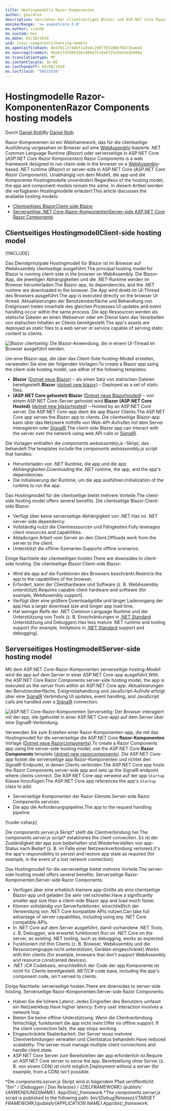 ```yaml
---
title: Hostingmodelle Razor-Komponenten
author: guardrex
description: Verstehen der clientseitigen Blazor und ASP.NET Core Razor Serverkomponenten Hostingmodelle.
monikerRange: '>= aspnetcore-3.0'
ms.author: riande
ms.custom: mvc
ms.date: 03/28/2019
uid: razor-components/hosting-models
ms.openlocfilehash: 8ed70117c94bf1a3e4c208f70310bbf0473bae44
ms.sourcegitcommit: 6bde1fdf686326c080a7518a6725e56e56d8886e
ms.translationtype: MT
ms.contentlocale: de-DE
ms.lasthandoff: 04/08/2019
ms.locfileid: "59515526"
---
```

# <a name="razor-components-hosting-models"></a><span data-ttu-id="b4ae0-103">Hostingmodelle Razor-Komponenten</span><span class="sxs-lookup"><span data-stu-id="b4ae0-103">Razor Components hosting models</span></span>

<span data-ttu-id="b4ae0-104">Durch [Daniel Roth](https://github.com/danroth27)</span><span class="sxs-lookup"><span data-stu-id="b4ae0-104">By [Daniel Roth](https://github.com/danroth27)</span></span>

<span data-ttu-id="b4ae0-105">Razor-Komponenten ist ein Webframework, das für die clientseitige Ausführung vorgesehen im Browser auf eine [WebAssembly](http://webassembly.org/)-basierte .NET Common Language Runtime (*Blazor*) oder serverseitige in ASP.NET Core (*ASP.NET Core Razor Komponenten*).</span><span class="sxs-lookup"><span data-stu-id="b4ae0-105">Razor Components is a web framework designed to run client-side in the browser on a [WebAssembly](http://webassembly.org/)-based .NET runtime (*Blazor*) or server-side in ASP.NET Core (*ASP.NET Core Razor Components*).</span></span> <span data-ttu-id="b4ae0-106">Unabhängig von dem Modell, die app und die Komponente Hostingmodelle *unverändert*.</span><span class="sxs-lookup"><span data-stu-id="b4ae0-106">Regardless of the hosting model, the app and component models *remain the same*.</span></span> <span data-ttu-id="b4ae0-107">In diesem Artikel werden die verfügbaren Hostingmodelle erläutert:</span><span class="sxs-lookup"><span data-stu-id="b4ae0-107">This article discusses the available hosting models:</span></span>

* [<span data-ttu-id="b4ae0-108">Clientseitiges Blazor</span><span class="sxs-lookup"><span data-stu-id="b4ae0-108">Client-side Blazor</span></span>](#client-side-hosting-model)
* [<span data-ttu-id="b4ae0-109">Serverseitige .NET Core-Razor-Komponenten</span><span class="sxs-lookup"><span data-stu-id="b4ae0-109">Server-side ASP.NET Core Razor Components</span></span>](#server-side-hosting-model)

## <a name="client-side-hosting-model"></a><span data-ttu-id="b4ae0-110">Clientseitiges Hostingmodell</span><span class="sxs-lookup"><span data-stu-id="b4ae0-110">Client-side hosting model</span></span>

[!INCLUDE[](~/includes/razor-components-preview-notice.md)]

<span data-ttu-id="b4ae0-111">Das Dienstprinzipale Hostingmodell für Blazor ist im Browser auf WebAssembly clientseitige ausgeführt.</span><span class="sxs-lookup"><span data-stu-id="b4ae0-111">The principal hosting model for Blazor is running client-side in the browser on WebAssembly.</span></span> <span data-ttu-id="b4ae0-112">Die Blazor-App, die jeweiligen Abhängigkeiten und die .NET-Runtime werden im Browser herunterladen.</span><span class="sxs-lookup"><span data-stu-id="b4ae0-112">The Blazor app, its dependencies, and the .NET runtime are downloaded to the browser.</span></span> <span data-ttu-id="b4ae0-113">Die App wird direkt im UI-Thread des Browsers ausgeführt.</span><span class="sxs-lookup"><span data-stu-id="b4ae0-113">The app is executed directly on the browser UI thread.</span></span> <span data-ttu-id="b4ae0-114">Aktualisierungen der Benutzeroberfläche und Behandlung von Ereignissen treten innerhalb des gleichen Prozesses.</span><span class="sxs-lookup"><span data-stu-id="b4ae0-114">UI updates and event handling occur within the same process.</span></span> <span data-ttu-id="b4ae0-115">Die app Ressourcen werden als statische Dateien an einen Webserver oder ein Dienst kann das Verarbeiten von statischen Inhalten an Clients bereitgestellt.</span><span class="sxs-lookup"><span data-stu-id="b4ae0-115">The app's assets are deployed as static files to a web server or service capable of serving static content to clients.</span></span>

![Blazor clientseitig: Die Blazor-Anwendung, die in einem UI-Thread im Browser ausgeführt werden.](hosting-models/_static/client-side.png)

<span data-ttu-id="b4ae0-117">Um eine Blazor-app, die über das Client-Side-hosting-Modell erstellen, verwenden Sie eine der folgenden Vorlagen:</span><span class="sxs-lookup"><span data-stu-id="b4ae0-117">To create a Blazor app using the client-side hosting model, use either of the following templates:</span></span>

* <span data-ttu-id="b4ae0-118">**Blazor** ([Dotnet neue Blazor](/dotnet/core/tools/dotnet-new)) &ndash; als einen Satz von statischen Dateien bereitgestellt.</span><span class="sxs-lookup"><span data-stu-id="b4ae0-118">**Blazor** ([dotnet new blazor](/dotnet/core/tools/dotnet-new)) &ndash; Deployed as a set of static files.</span></span>
* <span data-ttu-id="b4ae0-119">**(ASP.NET Core gehostet) Blazor** ([Dotnet neue Blazorhosted](/dotnet/core/tools/dotnet-new)) &ndash; von einem ASP.NET Core-Server gehostet wird.</span><span class="sxs-lookup"><span data-stu-id="b4ae0-119">**Blazor (ASP.NET Core Hosted)** ([dotnet new blazorhosted](/dotnet/core/tools/dotnet-new)) &ndash; Hosted by an ASP.NET Core server.</span></span> <span data-ttu-id="b4ae0-120">Die ASP.NET Core-app dient die app Blazor Clients.</span><span class="sxs-lookup"><span data-stu-id="b4ae0-120">The ASP.NET Core app serves the Blazor app to clients.</span></span> <span data-ttu-id="b4ae0-121">Die clientseitige Blazor-app kann über das Netzwerk mithilfe von Web-API-Aufrufen mit dem Server interagieren oder [SignalR](xref:signalr/introduction).</span><span class="sxs-lookup"><span data-stu-id="b4ae0-121">The client-side Blazor app can interact with the server over the network using web API calls or [SignalR](xref:signalr/introduction).</span></span>

<span data-ttu-id="b4ae0-122">Die Vorlagen enthalten die *components.webassembly.js* -Skript, das behandelt:</span><span class="sxs-lookup"><span data-stu-id="b4ae0-122">The templates include the *components.webassembly.js* script that handles:</span></span>

* <span data-ttu-id="b4ae0-123">Herunterladen von .NET Runtime, die app und die app Abhängigkeiten.</span><span class="sxs-lookup"><span data-stu-id="b4ae0-123">Downloading the .NET runtime, the app, and the app's dependencies.</span></span>
* <span data-ttu-id="b4ae0-124">Die Initialisierung der Runtime, um die app ausführen.</span><span class="sxs-lookup"><span data-stu-id="b4ae0-124">Initialization of the runtime to run the app.</span></span>

<span data-ttu-id="b4ae0-125">Das Hostingmodell für die clientseitige bietet mehrere Vorteile.</span><span class="sxs-lookup"><span data-stu-id="b4ae0-125">The client-side hosting model offers several benefits.</span></span> <span data-ttu-id="b4ae0-126">Die clientseitige Blazor:</span><span class="sxs-lookup"><span data-stu-id="b4ae0-126">Client-side Blazor:</span></span>

* <span data-ttu-id="b4ae0-127">Verfügt über keine serverseitige-Abhängigkeit von .NET.</span><span class="sxs-lookup"><span data-stu-id="b4ae0-127">Has no .NET server-side dependency.</span></span>
* <span data-ttu-id="b4ae0-128">Vollständig nutzt die Clientressourcen und Fähigkeiten.</span><span class="sxs-lookup"><span data-stu-id="b4ae0-128">Fully leverages client resources and capabilities.</span></span>
* <span data-ttu-id="b4ae0-129">Abladungen Arbeit vom Server an den Client.</span><span class="sxs-lookup"><span data-stu-id="b4ae0-129">Offloads work from the server to the client.</span></span>
* <span data-ttu-id="b4ae0-130">Unterstützt die offline-Szenarien.</span><span class="sxs-lookup"><span data-stu-id="b4ae0-130">Supports offline scenarios.</span></span>

<span data-ttu-id="b4ae0-131">Einige Nachteile der clientseitigen hosten.</span><span class="sxs-lookup"><span data-stu-id="b4ae0-131">There are downsides to client-side hosting.</span></span> <span data-ttu-id="b4ae0-132">Die clientseitige Blazor:</span><span class="sxs-lookup"><span data-stu-id="b4ae0-132">Client-side Blazor:</span></span>

* <span data-ttu-id="b4ae0-133">Wird die app auf die Funktionen des Browsers beschränkt.</span><span class="sxs-lookup"><span data-stu-id="b4ae0-133">Restricts the app to the capabilities of the browser.</span></span>
* <span data-ttu-id="b4ae0-134">Erfordert, kann der Clienthardware und Software (z. B. WebAssembly unterstützt).</span><span class="sxs-lookup"><span data-stu-id="b4ae0-134">Requires capable client hardware and software (for example, WebAssembly support).</span></span>
* <span data-ttu-id="b4ae0-135">Verfügt über eine größere Downloadgröße und länger Ladevorgang der app.</span><span class="sxs-lookup"><span data-stu-id="b4ae0-135">Has a larger download size and longer app load time.</span></span>
* <span data-ttu-id="b4ae0-136">Hat weniger Reife der .NET Common Language Runtime und die Unterstützung von Tools (z. B. Einschränkungen in [.NET Standard](/dotnet/standard/net-standard) Unterstützung und Debuggen).</span><span class="sxs-lookup"><span data-stu-id="b4ae0-136">Has less mature .NET runtime and tooling support (for example, limitations in [.NET Standard](/dotnet/standard/net-standard) support and debugging).</span></span>

## <a name="server-side-hosting-model"></a><span data-ttu-id="b4ae0-137">Serverseitiges Hostingmodell</span><span class="sxs-lookup"><span data-stu-id="b4ae0-137">Server-side hosting model</span></span>

<span data-ttu-id="b4ae0-138">Mit dem ASP.NET Core-Razor-Komponenten serverseitige hosting-Modell wird die app auf dem Server in einer ASP.NET Core-app ausgeführt.</span><span class="sxs-lookup"><span data-stu-id="b4ae0-138">With the ASP.NET Core Razor Components server-side hosting model, the app is executed on the server from within an ASP.NET Core app.</span></span> <span data-ttu-id="b4ae0-139">Aktualisierungen der Benutzeroberfläche, Ereignisbehandlung und JavaScript-Aufrufe erfolgt über eine [SignalR](xref:signalr/introduction) Verbindung.</span><span class="sxs-lookup"><span data-stu-id="b4ae0-139">UI updates, event handling, and JavaScript calls are handled over a [SignalR](xref:signalr/introduction) connection.</span></span>

![ASP.NET Core-Razor-Komponenten Serverseitig: Der Browser interagiert mit der app, die (gehostet in einer ASP.NET Core-app) auf dem Server über eine SignalR-Verbindung.](hosting-models/_static/server-side.png)

<span data-ttu-id="b4ae0-141">Verwenden Sie zum Erstellen einer Razor-Komponenten-app, die mit das Hostingmodell für die serverseitige die ASP.NET Core **Razor-Komponenten** Vorlage ([Dotnet neue Razorcomponents](/dotnet/core/tools/dotnet-new)).</span><span class="sxs-lookup"><span data-stu-id="b4ae0-141">To create a Razor Components app using the server-side hosting model, use the ASP.NET Core **Razor Components** template ([dotnet new razorcomponents](/dotnet/core/tools/dotnet-new)).</span></span> <span data-ttu-id="b4ae0-142">Die ASP.NET Core-app hostet die serverseitige app Razor-Komponenten und richtet den SignalR-Endpunkt, in denen Clients verbinden.</span><span class="sxs-lookup"><span data-stu-id="b4ae0-142">The ASP.NET Core app hosts the Razor Components server-side app and sets up the SignalR endpoint where clients connect.</span></span> <span data-ttu-id="b4ae0-143">Die ASP.NET Core-app verweist auf der app `Startup` Klasse hinzufügen:</span><span class="sxs-lookup"><span data-stu-id="b4ae0-143">The ASP.NET Core app references the app's `Startup` class to add:</span></span>

* <span data-ttu-id="b4ae0-144">Serverseitige Komponenten der Razor-Dienste.</span><span class="sxs-lookup"><span data-stu-id="b4ae0-144">Server-side Razor Components services.</span></span>
* <span data-ttu-id="b4ae0-145">Die app die Anforderungspipeline.</span><span class="sxs-lookup"><span data-stu-id="b4ae0-145">The app to the request handling pipeline.</span></span>

[!code-csharp[](hosting-models/samples_snapshot/Startup.cs?highlight=5,27)]

<span data-ttu-id="b4ae0-146">Die *components.server.js* Skript&dagger; stellt die Clientverbindung her.</span><span class="sxs-lookup"><span data-stu-id="b4ae0-146">The *components.server.js* script&dagger; establishes the client connection.</span></span> <span data-ttu-id="b4ae0-147">Es ist der Zuständigkeit der app zum beibehalten und Wiederherstellen von app-Status nach Bedarf (z. B. im Falle einer Netzwerkverbindung verloren).</span><span class="sxs-lookup"><span data-stu-id="b4ae0-147">It's the app's responsibility to persist and restore app state as required (for example, in the event of a lost network connection).</span></span>

<span data-ttu-id="b4ae0-148">Das Hostingmodell für die serverseitige bietet mehrere Vorteile.</span><span class="sxs-lookup"><span data-stu-id="b4ae0-148">The server-side hosting model offers several benefits.</span></span> <span data-ttu-id="b4ae0-149">Serverseitige Razor-Komponenten:</span><span class="sxs-lookup"><span data-stu-id="b4ae0-149">Server-side Razor Components:</span></span>

* <span data-ttu-id="b4ae0-150">Verfügen über eine erheblich kleinere app-Größe als eine clientseitige Blazor-app und geladen Sie sehr viel schneller.</span><span class="sxs-lookup"><span data-stu-id="b4ae0-150">Have a significantly smaller app size than a client-side Blazor app and load much faster.</span></span>
* <span data-ttu-id="b4ae0-151">Können vollständig von Serverfunktionen, einschließlich der Verwendung von .NET Core kompatible APIs nutzen.</span><span class="sxs-lookup"><span data-stu-id="b4ae0-151">Can take full advantage of server capabilities, including using any .NET Core compatible APIs.</span></span>
* <span data-ttu-id="b4ae0-152">In .NET Core auf dem Server ausgeführt, damit vorhandene .NET Tools, z. B. Debuggen, wie erwartet funktioniert.</span><span class="sxs-lookup"><span data-stu-id="b4ae0-152">Run on .NET Core on the server, so existing .NET tooling, such as debugging, works as expected.</span></span>
* <span data-ttu-id="b4ae0-153">Funktioniert mit thin Clients (z. B. Browser, WebAssembly und die Ressourcengruppe nicht unterstützen, Geräten eingeschränkt).</span><span class="sxs-lookup"><span data-stu-id="b4ae0-153">Works with thin clients (for example, browsers that don't support WebAssembly and resource constrained devices).</span></span>
* <span data-ttu-id="b4ae0-154">.NET /C# Codebasis, einschließlich der Code der app Komponente ist nicht für Clients bereitgestellt.</span><span class="sxs-lookup"><span data-stu-id="b4ae0-154">.NET/C# code base, including the app's component code, isn't served to clients.</span></span>

<span data-ttu-id="b4ae0-155">Einige Nachteile: serverseitige hosten.</span><span class="sxs-lookup"><span data-stu-id="b4ae0-155">There are downsides to server-side hosting.</span></span> <span data-ttu-id="b4ae0-156">Serverseitige Razor-Komponenten:</span><span class="sxs-lookup"><span data-stu-id="b4ae0-156">Server-side Razor Components:</span></span>

* <span data-ttu-id="b4ae0-157">Haben Sie die höhere Latenz: Jedes Eingreifen des Benutzers umfasst ein Netzwerkhop.</span><span class="sxs-lookup"><span data-stu-id="b4ae0-157">Have higher latency: Every user interaction involves a network hop.</span></span>
* <span data-ttu-id="b4ae0-158">Bieten Sie keine offline-Unterstützung: Wenn die Clientverbindung fehlschlägt, funktioniert die app nicht mehr.</span><span class="sxs-lookup"><span data-stu-id="b4ae0-158">Offer no offline support: If the client connection fails, the app stops working.</span></span>
* <span data-ttu-id="b4ae0-159">Eingeschränkte Skalierbarkeit: Der Server muss mehrere Clientverbindungen verwalten und Clientstatus behandeln.</span><span class="sxs-lookup"><span data-stu-id="b4ae0-159">Have reduced scalability: The server must manage multiple client connections and handle client state.</span></span>
* <span data-ttu-id="b4ae0-160">ASP.NET Core Server zum Bereitstellen der app erforderlich ist.</span><span class="sxs-lookup"><span data-stu-id="b4ae0-160">Require an ASP.NET Core server to serve the app.</span></span> <span data-ttu-id="b4ae0-161">Bereitstellung ohne Server (z. B. von einem CDN) ist nicht möglich.</span><span class="sxs-lookup"><span data-stu-id="b4ae0-161">Deployment without a server (for example, from a CDN) isn't possible.</span></span>

<span data-ttu-id="b4ae0-162">&dagger;Die *components.server.js* Skript wird in folgendem Pfad veröffentlicht: *"bin" / {Debuggen | Das Release} / {ZIELFRAMEWORK} /publish/ {ANWENDUNGSNAME}. App/Dist/_framework*.</span><span class="sxs-lookup"><span data-stu-id="b4ae0-162">&dagger;The *components.server.js* script is published to the following path: *bin/{Debug|Release}/{TARGET FRAMEWORK}/publish/{APPLICATION NAME}.App/dist/_framework*.</span></span>
